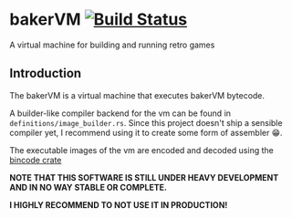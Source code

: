 # bakerVM [![Build Status](https://travis-ci.org/bakervm/bakervm.svg?branch=master)](https://travis-ci.org/bakervm/bakervm)
A virtual machine for building and running retro games

## Introduction
The bakerVM is a virtual machine that executes bakerVM bytecode.

A builder-like compiler backend for the vm can be found in `definitions/image_builder.rs`. Since this project doesn't ship a sensible compiler yet, I recommend using it to create some form of assembler :grin:.

The executable images of the vm are encoded and decoded using the [bincode crate](https://crates.io/crates/bincode)

**NOTE THAT THIS SOFTWARE IS STILL UNDER HEAVY DEVELOPMENT AND IN NO WAY STABLE OR COMPLETE.**

**I HIGHLY RECOMMEND TO NOT USE IT IN PRODUCTION!**

